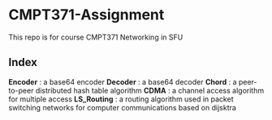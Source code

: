 # CMPT371-Assignment
This repo is for course CMPT371 Networking in SFU

## Index
**Encoder** : a base64 encoder
**Decoder** : a base64 decoder
**Chord** : a peer-to-peer distributed hash table algorithm
**CDMA** : a channel access algorithm for multiple access
**LS_Routing** : a routing algorithm used in packet switching networks for computer communications based on dijsktra
